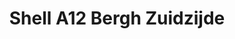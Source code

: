 ---
title: "Shell A12 Bergh Zuidzijde"
url: /babberich/shell-a12-bergh-zuidzijde/
shop: Allgemein
---